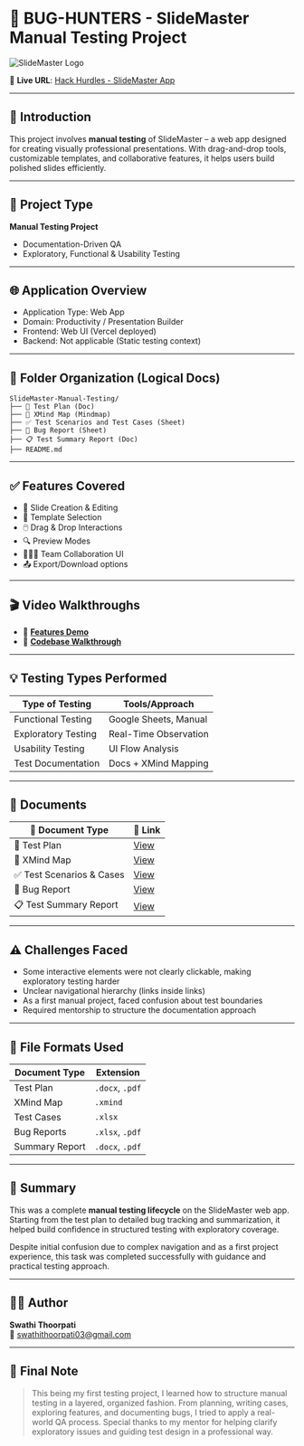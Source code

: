 # 🐞 **BUG-HUNTERS - SlideMaster Manual Testing Project**

![SlideMaster Logo](https://github.com/user-attachments/assets/19bce471-639d-49f4-a3b3-f69619ba536f)

🔗 **Live URL**: [Hack Hurdles - SlideMaster App](https://hack-hurdles-036.vercel.app/)

---

## 🧾 Introduction

This project involves **manual testing** of SlideMaster – a web app designed for creating visually professional presentations. With drag-and-drop tools, customizable templates, and collaborative features, it helps users build polished slides efficiently.

---

## 🚀 Project Type

**Manual Testing Project**  
- Documentation-Driven QA  
- Exploratory, Functional & Usability Testing

---

## 🌐 Application Overview

- Application Type: Web App
- Domain: Productivity / Presentation Builder
- Frontend: Web UI (Vercel deployed)
- Backend: Not applicable (Static testing context)

---

## 📁 Folder Organization (Logical Docs)

```
SlideMaster-Manual-Testing/
├── 📘 Test Plan (Doc)
├── 🧠 XMind Map (Mindmap)
├── ✅ Test Scenarios and Test Cases (Sheet)
├── 🐞 Bug Report (Sheet)
├── 📋 Test Summary Report (Doc)
├── README.md
```

---

## ✅ Features Covered

- 🎨 Slide Creation & Editing
- 📁 Template Selection
- 🖱️ Drag & Drop Interactions
- 🔍 Preview Modes
- 🧑‍🤝‍🧑 Team Collaboration UI
- 📤 Export/Download options

---

## 🎬 Video Walkthroughs

- 🔗 **[Features Demo](https://drive.google.com/file/d/1uY6T29JCt9e-2qsNTpmq9uQF2bWVaxNr/view?usp=sharing)** 
- 🔗 **[Codebase Walkthrough](https://drive.google.com/file/d/1FmMfz3yBpCEW6h9a8Mm7RGyuz9yrnPjF/view?usp=drive_link)**

---

## 💡 Testing Types Performed

| Type of Testing        | Tools/Approach             |
|------------------------|----------------------------|
| Functional Testing     | Google Sheets, Manual      |
| Exploratory Testing    | Real-Time Observation      |
| Usability Testing      | UI Flow Analysis           |
| Test Documentation     | Docs + XMind Mapping       |

---

## 📄 Documents

| 📂 Document Type            | 🔗 Link |
|-----------------------------|--------|
| 📘 Test Plan                | [View](https://docs.google.com/document/d/1K0V_pjJy1Vdjjqn81jdlExK09HvEQCaU/edit?usp=sharing) |
| 🧠 XMind Map                | [View](https://drive.google.com/file/d/1gbhMZgyl5uyN0-6GBS1KvNYTT40C2OT8/view?usp=drive_link) |
| ✅ Test Scenarios & Cases   | [View](https://docs.google.com/spreadsheets/d/1KjPAtmM0_ywtEhZR-iFY_0nFy7ODmgEQzA2YkY9sz8E/edit?usp=sharing) |
| 🐞 Bug Report               | [View](https://docs.google.com/spreadsheets/d/1jJrJGhz2I0Qh9xuB38S_HX8AiGIpYpM3rJz_Z3XQmHU/edit?usp=sharing) |
| 📋 Test Summary Report      | [View](https://docs.google.com/document/d/1PJlWe7SLjPN_gNhL-rALlSzYshhfcQZr/edit?usp=sharing) |

---

## ⚠️ Challenges Faced

- Some interactive elements were not clearly clickable, making exploratory testing harder
- Unclear navigational hierarchy (links inside links)
- As a first manual project, faced confusion about test boundaries
- Required mentorship to structure the documentation approach

---

## 🧾 File Formats Used

| Document Type       | Extension       |
|---------------------|-----------------|
| Test Plan           | `.docx`, `.pdf` |
| XMind Map           | `.xmind`        |
| Test Cases          | `.xlsx`         |
| Bug Reports         | `.xlsx`, `.pdf` |
| Summary Report      | `.docx`, `.pdf` |

---

## 🏁 Summary

This was a complete **manual testing lifecycle** on the SlideMaster web app. Starting from the test plan to detailed bug tracking and summarization, it helped build confidence in structured testing with exploratory coverage.

Despite initial confusion due to complex navigation and as a first project experience, this task was completed successfully with guidance and practical testing approach.

---

## 👩‍💻 Author

**Swathi Thoorpati**  
📧 [swathithoorpati03@gmail.com](mailto:swathithoorpati03@gmail.com)

---

## 💬 Final Note

> This being my first testing project, I learned how to structure manual testing in a layered, organized fashion. From planning, writing cases, exploring features, and documenting bugs, I tried to apply a real-world QA process. Special thanks to my mentor for helping clarify exploratory issues and guiding test design in a professional way.
